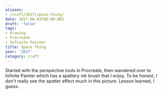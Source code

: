 ```yaml
---
aliases:
- /craft/2017/space-thing/
date: 2017-06-03T00:00:00Z
draft: 'false'
tags:
- drawing
- Procreate
- Infinite Painter
title: Space Thing
year: '2017'
category: craft
---
```

Started with the perspective tools in Procreate, then wandered over to Infinite Painter which has a spattery
ink brush that I enjoy. To be honest, I don't really see the spatter effect much in this picture. Lesson
learned, I guess.
